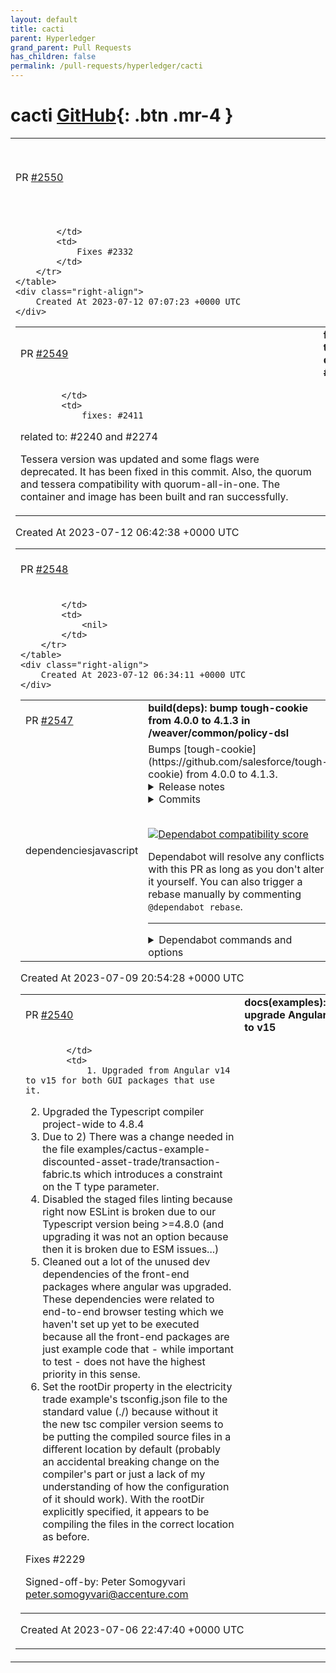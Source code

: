```yaml
---
layout: default
title: cacti
parent: Hyperledger
grand_parent: Pull Requests
has_children: false
permalink: /pull-requests/hyperledger/cacti
---
```


# cacti <span class="fs-3 right-align">[GitHub](https://github.com/hyperledger/cacti){: .btn .mr-4 }</span>


<div>
    <table>
        <tr>
            <td>
                PR <a href="https://github.com/hyperledger/cacti/pull/2550" class=".btn">#2550</a>
            </td>
            <td>
                <b>
                    build(deps): upgrade web3 project-wide to v1.6.1
                </b>
            </td>
        </tr>
        <tr>
            <td>
                
            </td>
            <td>
                Fixes #2332
            </td>
        </tr>
    </table>
    <div class="right-align">
        Created At 2023-07-12 07:07:23 +0000 UTC
    </div>
</div>

<div>
    <table>
        <tr>
            <td>
                PR <a href="https://github.com/hyperledger/cacti/pull/2549" class=".btn">#2549</a>
            </td>
            <td>
                <b>
                    fix(tessera): updated tessera version error in quorum-all-in-one #2411
                </b>
            </td>
        </tr>
        <tr>
            <td>
                
            </td>
            <td>
                fixes: #2411

related to: #2240 and #2274

Tessera version was updated and some flags were deprecated. It has been
fixed in this commit. Also, the quorum and tessera compatibility with
quorum-all-in-one. The container and image has been built and ran
successfully.
            </td>
        </tr>
    </table>
    <div class="right-align">
        Created At 2023-07-12 06:42:38 +0000 UTC
    </div>
</div>

<div>
    <table>
        <tr>
            <td>
                PR <a href="https://github.com/hyperledger/cacti/pull/2548" class=".btn">#2548</a>
            </td>
            <td>
                <b>
                    fix flaky watchBlocksAsyncV1 test#1
                </b>
            </td>
        </tr>
        <tr>
            <td>
                
            </td>
            <td>
                <nil>
            </td>
        </tr>
    </table>
    <div class="right-align">
        Created At 2023-07-12 06:34:11 +0000 UTC
    </div>
</div>

<div>
    <table>
        <tr>
            <td>
                PR <a href="https://github.com/hyperledger/cacti/pull/2547" class=".btn">#2547</a>
            </td>
            <td>
                <b>
                    build(deps): bump tough-cookie from 4.0.0 to 4.1.3 in /weaver/common/policy-dsl
                </b>
            </td>
        </tr>
        <tr>
            <td>
                <span class="chip">dependencies</span><span class="chip">javascript</span>
            </td>
            <td>
                Bumps [tough-cookie](https://github.com/salesforce/tough-cookie) from 4.0.0 to 4.1.3.
<details>
<summary>Release notes</summary>
<p><em>Sourced from <a href="https://github.com/salesforce/tough-cookie/releases">tough-cookie's releases</a>.</em></p>
<blockquote>
<h2>4.1.3</h2>
<p>Security fix for Prototype Pollution discovery in <a href="https://redirect.github.com/salesforce/tough-cookie/issues/282">#282</a>. This is a minor release, although output from the <code>inspect</code> utility is affected by this change, we felt this change was important enough to be pushed into the next patch.</p>
<h2>4.1.2 -- Patch and Bugfix Release</h2>
<h2>What's Changed</h2>
<ul>
<li>fix: allow set cookies with localhost by <a href="https://github.com/colincasey"><code>@​colincasey</code></a> in <a href="https://redirect.github.com/salesforce/tough-cookie/pull/253">salesforce/tough-cookie#253</a></li>
</ul>
<p><strong>Full Changelog</strong>: <a href="https://github.com/salesforce/tough-cookie/compare/v4.1.1...v4.1.2">https://github.com/salesforce/tough-cookie/compare/v4.1.1...v4.1.2</a></p>
<h2>4.1.1</h2>
<h2>Patch Release</h2>
<h2>What's Changed</h2>
<ul>
<li>fix: allow special use domains by default by <a href="https://github.com/colincasey"><code>@​colincasey</code></a> in <a href="https://redirect.github.com/salesforce/tough-cookie/pull/249">salesforce/tough-cookie#249</a></li>
<li>4.1.1 Patch -- allow special use domains by default by <a href="https://github.com/awaterma"><code>@​awaterma</code></a> in <a href="https://redirect.github.com/salesforce/tough-cookie/pull/250">salesforce/tough-cookie#250</a></li>
</ul>
<p><strong>Full Changelog</strong>: <a href="https://github.com/salesforce/tough-cookie/compare/v4.1.0...v4.1.1">https://github.com/salesforce/tough-cookie/compare/v4.1.0...v4.1.1</a></p>
<h2>4.1.0</h2>
<p>v4.1.0</p>
<p>Minor release, focused mainly on resolving reported issues and some minor feature work.</p>
<h2>What's Changed</h2>
<ul>
<li>Create CHANGELOG.md by <a href="https://github.com/ShivanKaul"><code>@​ShivanKaul</code></a> in <a href="https://redirect.github.com/salesforce/tough-cookie/pull/189">salesforce/tough-cookie#189</a></li>
<li>Missing param validation issue145 by <a href="https://github.com/medelibero-sfdc"><code>@​medelibero-sfdc</code></a> in <a href="https://redirect.github.com/salesforce/tough-cookie/pull/193">salesforce/tough-cookie#193</a></li>
<li>Create SECURITY.md by <a href="https://github.com/ShivanKaul"><code>@​ShivanKaul</code></a> in <a href="https://redirect.github.com/salesforce/tough-cookie/pull/201">salesforce/tough-cookie#201</a></li>
<li>Create CODE_OF_CONDUCT.md by <a href="https://github.com/ShivanKaul"><code>@​ShivanKaul</code></a> in <a href="https://redirect.github.com/salesforce/tough-cookie/pull/200">salesforce/tough-cookie#200</a></li>
<li>Fix for issue <a href="https://redirect.github.com/salesforce/tough-cookie/issues/195">#195</a> by <a href="https://github.com/medelibero-sfdc"><code>@​medelibero-sfdc</code></a> in <a href="https://redirect.github.com/salesforce/tough-cookie/pull/202">salesforce/tough-cookie#202</a></li>
<li>Add explanation and more special-use domains by <a href="https://github.com/ShivanKaul"><code>@​ShivanKaul</code></a> in <a href="https://redirect.github.com/salesforce/tough-cookie/pull/203">salesforce/tough-cookie#203</a></li>
<li>Sync of constructor options for serialization by <a href="https://github.com/medelibero-sfdc"><code>@​medelibero-sfdc</code></a> in <a href="https://redirect.github.com/salesforce/tough-cookie/pull/204">salesforce/tough-cookie#204</a></li>
<li>Returned null in case of empty cookie value by <a href="https://github.com/vsin12"><code>@​vsin12</code></a> in <a href="https://redirect.github.com/salesforce/tough-cookie/pull/196">salesforce/tough-cookie#196</a></li>
<li>132 str trim not a function by <a href="https://github.com/awaterma"><code>@​awaterma</code></a> in <a href="https://redirect.github.com/salesforce/tough-cookie/pull/209">salesforce/tough-cookie#209</a></li>
<li>Fix for issue <a href="https://redirect.github.com/salesforce/tough-cookie/issues/153">#153</a> by <a href="https://github.com/medelibero-sfdc"><code>@​medelibero-sfdc</code></a> in <a href="https://redirect.github.com/salesforce/tough-cookie/pull/210">salesforce/tough-cookie#210</a></li>
<li>Fix permuteDomain with trailing dot by <a href="https://github.com/ruoho-sfdc"><code>@​ruoho-sfdc</code></a> in <a href="https://redirect.github.com/salesforce/tough-cookie/pull/216">salesforce/tough-cookie#216</a></li>
<li>Issue <a href="https://redirect.github.com/salesforce/tough-cookie/issues/213">#213</a> -- added gh-actions flow for building and testing tough-co… by <a href="https://github.com/awaterma"><code>@​awaterma</code></a> in <a href="https://redirect.github.com/salesforce/tough-cookie/pull/218">salesforce/tough-cookie#218</a></li>
<li>Issue <a href="https://redirect.github.com/salesforce/tough-cookie/issues/210">#210</a> -- Updated workflow to use npm install. by <a href="https://github.com/awaterma"><code>@​awaterma</code></a> in <a href="https://redirect.github.com/salesforce/tough-cookie/pull/220">salesforce/tough-cookie#220</a></li>
<li>@<a href="https://redirect.github.com/salesforce/tough-cookie/issues/215">GH-215</a> -- Tests that document localhost behavior when set as domain. by <a href="https://github.com/awaterma"><code>@​awaterma</code></a> in <a href="https://redirect.github.com/salesforce/tough-cookie/pull/221">salesforce/tough-cookie#221</a></li>
<li>fix: MemoryCookieStore methods should exist on the prototype, not on the class. by <a href="https://github.com/wjhsf"><code>@​wjhsf</code></a> in <a href="https://redirect.github.com/salesforce/tough-cookie/pull/226">salesforce/tough-cookie#226</a></li>
<li>Unit test cases for <code>allowSpecialUseDomain</code> option by <a href="https://github.com/colincasey"><code>@​colincasey</code></a> in <a href="https://redirect.github.com/salesforce/tough-cookie/pull/225">salesforce/tough-cookie#225</a></li>
<li>[Snyk] Upgrade universalify from 0.1.2 to 0.2.0 by <a href="https://github.com/snyk-bot"><code>@​snyk-bot</code></a> in <a href="https://redirect.github.com/salesforce/tough-cookie/pull/228">salesforce/tough-cookie#228</a></li>
<li>React Native Support by <a href="https://github.com/colincasey"><code>@​colincasey</code></a> in <a href="https://redirect.github.com/salesforce/tough-cookie/pull/227">salesforce/tough-cookie#227</a></li>
<li>Adding Updating CODEOWNERS with ECCN as per Export Control Compliance by <a href="https://github.com/svc-scm"><code>@​svc-scm</code></a> in <a href="https://redirect.github.com/salesforce/tough-cookie/pull/223">salesforce/tough-cookie#223</a></li>
<li>fix: domain match routine by <a href="https://github.com/colincasey"><code>@​colincasey</code></a> in <a href="https://redirect.github.com/salesforce/tough-cookie/pull/236">salesforce/tough-cookie#236</a></li>
<li>Stop using the internal NodeJS punycode module by <a href="https://github.com/gboer"><code>@​gboer</code></a> in <a href="https://redirect.github.com/salesforce/tough-cookie/pull/238">salesforce/tough-cookie#238</a></li>
<li>Initial documentation review by <a href="https://github.com/mcarey86"><code>@​mcarey86</code></a> in <a href="https://redirect.github.com/salesforce/tough-cookie/pull/234">salesforce/tough-cookie#234</a></li>
<li>fix: distinguish between no samesite and samesite=none by <a href="https://github.com/colincasey"><code>@​colincasey</code></a> in <a href="https://redirect.github.com/salesforce/tough-cookie/pull/240">salesforce/tough-cookie#240</a></li>
<li>Prepare tough-cookie 4.1 for publishing (updated GitHub actions, move… by <a href="https://github.com/awaterma"><code>@​awaterma</code></a> in <a href="https://redirect.github.com/salesforce/tough-cookie/pull/242">salesforce/tough-cookie#242</a></li>
<li>4.1.0 release to NPM by <a href="https://github.com/awaterma"><code>@​awaterma</code></a> in <a href="https://redirect.github.com/salesforce/tough-cookie/pull/245">salesforce/tough-cookie#245</a></li>
</ul>
<!-- raw HTML omitted -->
</blockquote>
<p>... (truncated)</p>
</details>
<details>
<summary>Commits</summary>
<ul>
<li><a href="https://github.com/salesforce/tough-cookie/commit/4ff4d29f6cefd279a412b8d62a21142ebd410b36"><code>4ff4d29</code></a> 4.1.3 release preparation, update the package and lib/version to 4.1.3. (<a href="https://redirect.github.com/salesforce/tough-cookie/issues/284">#284</a>)</li>
<li><a href="https://github.com/salesforce/tough-cookie/commit/12d474791bb856004e858fdb1c47b7608d09cf6e"><code>12d4747</code></a> Prevent prototype pollution in cookie memstore (<a href="https://redirect.github.com/salesforce/tough-cookie/issues/283">#283</a>)</li>
<li><a href="https://github.com/salesforce/tough-cookie/commit/f06b72d1d447f33dfa6222c0a3c0c5e063558248"><code>f06b72d</code></a> Fix documentation for store.findCookies, missing allowSpecialUseDomain proper...</li>
<li><a href="https://github.com/salesforce/tough-cookie/commit/b1a8898ee3f8af52c6c1c355555d9f50ebe626ce"><code>b1a8898</code></a> fix: allow set cookies with localhost (<a href="https://redirect.github.com/salesforce/tough-cookie/issues/253">#253</a>)</li>
<li><a href="https://github.com/salesforce/tough-cookie/commit/ec707966e68a48199e646e2fa6b3055df6a280f0"><code>ec70796</code></a> 4.1.1 Patch -- allow special use domains by default (<a href="https://redirect.github.com/salesforce/tough-cookie/issues/250">#250</a>)</li>
<li><a href="https://github.com/salesforce/tough-cookie/commit/d4ac5801dd2c2d53eec51329e5380bbffb23bfaf"><code>d4ac580</code></a> fix: allow special use domains by default (<a href="https://redirect.github.com/salesforce/tough-cookie/issues/249">#249</a>)</li>
<li><a href="https://github.com/salesforce/tough-cookie/commit/79c2f7d373e39918605c270ecd965f507701233d"><code>79c2f7d</code></a> 4.1.0 release to NPM (<a href="https://redirect.github.com/salesforce/tough-cookie/issues/245">#245</a>)</li>
<li><a href="https://github.com/salesforce/tough-cookie/commit/4fafc179a798a570e32fc698034f0480c07d9afa"><code>4fafc17</code></a> Prepare tough-cookie 4.1 for publishing (updated GitHub actions, move Dockerf...</li>
<li><a href="https://github.com/salesforce/tough-cookie/commit/aa4396da7abcb2dbe607db7b31606f7dd0f45709"><code>aa4396d</code></a> fix: distinguish between no samesite and samesite=none (<a href="https://redirect.github.com/salesforce/tough-cookie/issues/240">#240</a>)</li>
<li><a href="https://github.com/salesforce/tough-cookie/commit/b8d751188da697157e5eed81fa1e5f806fdfb541"><code>b8d7511</code></a> Modernize README (<a href="https://redirect.github.com/salesforce/tough-cookie/issues/234">#234</a>)</li>
<li>Additional commits viewable in <a href="https://github.com/salesforce/tough-cookie/compare/v4.0.0...v4.1.3">compare view</a></li>
</ul>
</details>
<br />


[![Dependabot compatibility score](https://dependabot-badges.githubapp.com/badges/compatibility_score?dependency-name=tough-cookie&package-manager=npm_and_yarn&previous-version=4.0.0&new-version=4.1.3)](https://docs.github.com/en/github/managing-security-vulnerabilities/about-dependabot-security-updates#about-compatibility-scores)

Dependabot will resolve any conflicts with this PR as long as you don't alter it yourself. You can also trigger a rebase manually by commenting `@dependabot rebase`.

[//]: # (dependabot-automerge-start)
[//]: # (dependabot-automerge-end)

---

<details>
<summary>Dependabot commands and options</summary>
<br />

You can trigger Dependabot actions by commenting on this PR:
- `@dependabot rebase` will rebase this PR
- `@dependabot recreate` will recreate this PR, overwriting any edits that have been made to it
- `@dependabot merge` will merge this PR after your CI passes on it
- `@dependabot squash and merge` will squash and merge this PR after your CI passes on it
- `@dependabot cancel merge` will cancel a previously requested merge and block automerging
- `@dependabot reopen` will reopen this PR if it is closed
- `@dependabot close` will close this PR and stop Dependabot recreating it. You can achieve the same result by closing it manually
- `@dependabot ignore this major version` will close this PR and stop Dependabot creating any more for this major version (unless you reopen the PR or upgrade to it yourself)
- `@dependabot ignore this minor version` will close this PR and stop Dependabot creating any more for this minor version (unless you reopen the PR or upgrade to it yourself)
- `@dependabot ignore this dependency` will close this PR and stop Dependabot creating any more for this dependency (unless you reopen the PR or upgrade to it yourself)
You can disable automated security fix PRs for this repo from the [Security Alerts page](https://github.com/hyperledger/cacti/network/alerts).

</details>
            </td>
        </tr>
    </table>
    <div class="right-align">
        Created At 2023-07-09 20:54:28 +0000 UTC
    </div>
</div>

<div>
    <table>
        <tr>
            <td>
                PR <a href="https://github.com/hyperledger/cacti/pull/2540" class=".btn">#2540</a>
            </td>
            <td>
                <b>
                    docs(examples): upgrade Angular to v15
                </b>
            </td>
        </tr>
        <tr>
            <td>
                
            </td>
            <td>
                1. Upgraded from Angular v14 to v15 for both GUI packages that use it.
2. Upgraded the Typescript compiler project-wide to 4.8.4
3. Due to 2) There was a change needed in the file
examples/cactus-example-discounted-asset-trade/transaction-fabric.ts
which introduces a constraint on the T type parameter.
4. Disabled the staged files linting because right now ESLint is broken
due to our Typescript version being >=4.8.0 (and upgrading it was not
an option because then it is broken due to ESM issues...)
5. Cleaned out a lot of the unused dev dependencies of the front-end
packages where angular was upgraded. These dependencies were related to
end-to-end browser testing which we haven't set up yet to be executed
because all the front-end packages are just example code that - while
important to test - does not have the highest priority in this sense.
6. Set the rootDir property in the electricity trade example's tsconfig.json
    file to the standard value (./) because without it the new tsc compiler
    version seems to be putting the compiled source files in a different
    location by default (probably an accidental breaking change on the compiler's
    part or just a lack of my understanding of how the configuration of it
    should work). With the rootDir explicitly specified, it appears to be
    compiling the files in the correct location as before.

Fixes #2229

Signed-off-by: Peter Somogyvari <peter.somogyvari@accenture.com>
            </td>
        </tr>
    </table>
    <div class="right-align">
        Created At 2023-07-06 22:47:40 +0000 UTC
    </div>
</div>

